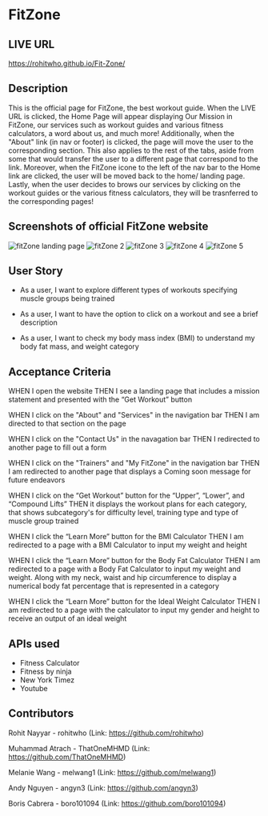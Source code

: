 # FitZone

## LIVE URL

https://rohitwho.github.io/Fit-Zone/

## Description

This is the official page for FitZone, the best workout guide. When the LIVE URL is clicked, the Home Page will appear displaying Our Mission in FitZone, our services such as workout guides and various fitness calculators, a word about us, and much more! Additionally, when the "About" link (in nav or footer) is clicked, the page will move the user to the corresponding section. This also applies to the rest of the tabs, aside from some that would transfer the user to a different page that correspond to the link. Moreover, when the FitZone icone to the left of the nav bar to the Home link are clicked, the user will be moved back to the home/ landing page. Lastly, when the user decides to brows our services by clicking on the workout guides or the various fitness calculators, they will be trasnferred to the corresponding pages!

## Screenshots of official FitZone website

![fitZone landing page](https://user-images.githubusercontent.com/126360257/234116109-fb34d4b4-dbdc-49fa-9473-1a27b22fb3d3.png)
![fitZone 2](https://user-images.githubusercontent.com/126360257/234116138-15fa8e50-bf6a-4ec7-a81c-0a3518f17414.png)
![fitZone 3](https://user-images.githubusercontent.com/126360257/234116153-791af7b3-3ae8-44a2-8514-da8cea247d3d.png)
![fitZone 4](https://user-images.githubusercontent.com/126360257/234116167-8e96b1be-74f7-4062-a25f-9c8f00934b5c.png)
![fitZone 5](https://user-images.githubusercontent.com/126360257/234116183-91827f3d-f402-416c-9659-6a8efc27c86a.png)

## User Story

- As a user, I want to explore different types of workouts specifying muscle groups being trained 

- As a user, I want to have the option to click on a workout and see a brief description

- As a user, I want to check my body mass index (BMI) to understand my body fat mass, and weight category

## Acceptance Criteria

WHEN I open the website
THEN I see a landing page that includes a mission statement and presented with the “Get Workout” button

WHEN I click on the "About" and "Services" in the navigation bar
THEN I am directed to that section on the page

WHEN I click on the "Contact Us" in the navagation bar
THEN I redirected to another page to fill out a form

WHEN I click on the "Trainers" and "My FitZone" in the navigation bar
THEN I am redirected to another page that displays a Coming soon message for future endeavors 

WHEN I click on the “Get Workout” button for the “Upper”, “Lower”, and “Compound Lifts” 
THEN it displays the workout plans for each category, that shows subcategory's for difficulty level, training type and type of muscle group trained

WHEN I click the “Learn More” button for the BMI Calculator
THEN I am redirected to a page with a BMI Calculator to input my weight and height 

WHEN I click the “Learn More” button for the Body Fat Calculator
THEN I am redirected to a page with a Body Fat Calculator to input my weight and weight. Along with my neck, waist and hip circumference to display a numerical body fat percentage that is represented in a category

WHEN I click the “Learn More” button for the Ideal Weight Calculator
THEN I am redirected to a page with the calculator to input my gender and height to receive an output of an ideal weight

## APIs used

- Fitness Calculator
- Fitness by ninja
- New York Timez
- Youtube

## Contributors

Rohit Nayyar - rohitwho
(Link: https://github.com/rohitwho)

Muhammad Atrach - ThatOneMHMD
(Link: https://github.com/ThatOneMHMD)

Melanie Wang - melwang1
(Link: https://github.com/melwang1)

Andy Nguyen - angyn3
(Link: https://github.com/angyn3)

Boris Cabrera - boro101094
(Link: https://github.com/boro101094)
